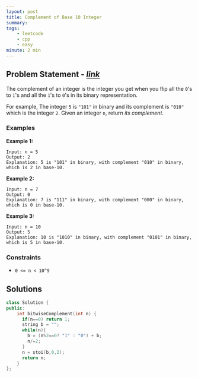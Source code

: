 ```yaml
---
layout: post
title: Complement of Base 10 Integer
summary:
tags:
    - leetcode
    - cpp
    - easy
minute: 2 min
---
```


## Problem Statement - [*link*](https://leetcode.com/problems/complement-of-base-10-integer)  

The complement of an integer is the integer you get when you flip all the `0`'s to `1`'s and all the `1`'s to `0`'s in its binary representation.

For example, The integer `5` is `"101"` in binary and its complement is `"010"` which is the integer `2`.
Given an integer `n`, return *its complement*.

### Examples

**Example 1:**   
```
Input: n = 5
Output: 2
Explanation: 5 is "101" in binary, with complement "010" in binary, which is 2 in base-10.
```

**Example 2:**    
```
Input: n = 7
Output: 0
Explanation: 7 is "111" in binary, with complement "000" in binary, which is 0 in base-10.
```

**Example 3:**    
```
Input: n = 10
Output: 5
Explanation: 10 is "1010" in binary, with complement "0101" in binary, which is 5 in base-10.
```

### Constraints
+ `0 <= n < 10^9`

## Solutions

```cpp
class Solution {
public:
    int bitwiseComplement(int n) {
      if(n==0) return 1;
      string b = "";
      while(n){
        b = (n%2==0? "1" : "0") + b;
        n/=2;
      }
      n = stoi(b,0,2);
      return n;
    }
};
```

